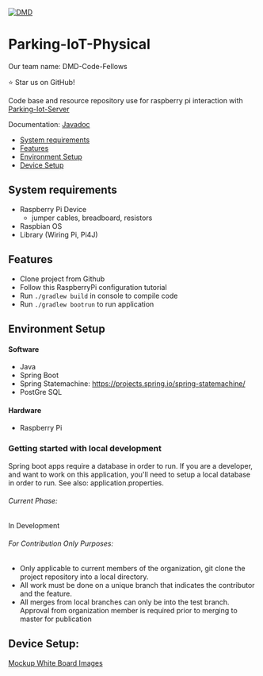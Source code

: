 [![DMD](https://lh3.googleusercontent.com/TpRCbZnpkEiu4zKz0E664Avvi1alAWtR_gVhMUodeMi5WGhMq8DyVNtM5w25Uv11mm9G8tSthFy3DDDnxDpzb_JKevcCpIC7VH3SG4dZV2DHDLb8xAdyG23GJ9E7ihJuXVGXo-1U3nvuaLPJE6HLjLKpNjM7YSRE84QGKczQF2AvHE9EK4HjDKksFw4V8vb3LYzL9JlMLNaehpWkYb-IJ34N_ZG27gETCXF5FyHns7Ya4PtbOJQoq4iizSHTkzsYNp3SOW__UddtFujXlUw9gAfQ5XuK6UWrDhq7r3HZZt9SIVwdNXLCU2fpCR7qTfMosgK8cpvPmRb4FNOw4iCMwRVfnKo658qnAguwqq6Ryj7Pv-sgk5W7Hy17n7QoJGZUc0MVCZEnzjggjcIvv9UW7AUvRfdOD5Mxe4FnhYkdlrxGe8rUxF9lWQY6_4KB2xAcElIjWwVZLaoa5zFUTQs_JnfSMGMEVKeLsDv8KV3fpIDfjiYygbbmBLcXXFgT9XT8MCIdDFYr_ymmKPn8rsLNsc3czcP5Xjpf4ey6_W477-MsCS1vBOv9ORxDtNVp9kYBIhp7o7bYavXXQDsFs7Dv4mwSxvvIPkrlZnKP95i7LUzoWTESeO6A-DecAmfqNuapwQc3C4Ih3JhORgppsz6CvjeZ=s739-no)](https://http://parking.my-dog-spot.com/)
# Parking-IoT-Physical
Our team name: DMD-Code-Fellows

:star: Star us on GitHub!

Code base and resource repository use for raspberry pi interaction with [Parking-Iot-Server](https://github.com/DMD-Code-Fellows/Parking-IoT-Server)

Documentation: [Javadoc](https://dmd-code-fellows.github.io/Parking-IoT-Server/)

* [System requirements](#system-requirements)
* [Features](#features)
* [Environment Setup](#)
* [Device Setup](#device-setup)

## System requirements
* Raspberry Pi Device
    * jumper cables, breadboard, resistors
* Raspbian OS
* Library (Wiring Pi, Pi4J)


## Features

* Clone project from Github
* Follow this RaspberryPi configuration tutorial
* Run `./gradlew build` in console to compile code
* Run `./gradlew bootrun` to run application


## Environment Setup

#### Software

- Java
- Spring Boot
- Spring Statemachine: https://projects.spring.io/spring-statemachine/
- PostGre SQL

#### Hardware
- Raspberry Pi

### Getting started with local development
Spring boot apps require a database in order to run. If you are a developer, and want to work on this application, you'll need to
setup a local database in order to run.
See also: application.properties.


###### Current Phase:
In Development

###### For Contribution Only Purposes:
- Only applicable to current members of the organization, git clone the project repository into a local directory.
- All work must be done on a unique branch that indicates the contributor and the feature.
- All merges from local branches can only be into the test branch. Approval from organization member is required prior to merging to master for publication


## Device Setup:

[Mockup White Board Images](docs)
